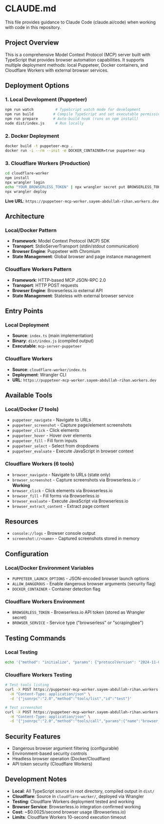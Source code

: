 # CLAUDE.md

This file provides guidance to Claude Code (claude.ai/code) when working with code in this repository.

## Project Overview
This is a comprehensive Model Context Protocol (MCP) server built with TypeScript that provides browser automation capabilities. It supports multiple deployment methods: local Puppeteer, Docker containers, and Cloudflare Workers with external browser services.

## Deployment Options

### 1. Local Development (Puppeteer)
```bash
npm run watch          # TypeScript watch mode for development
npm run build         # Compile TypeScript and set executable permissions
npm run prepare       # Auto-build hook (runs on npm install)
node dist/index.js     # Run locally
```

### 2. Docker Deployment
```bash
docker build -t puppeteer-mcp .
docker run -i --rm --init -e DOCKER_CONTAINER=true puppeteer-mcp
```

### 3. Cloudflare Workers (Production)
```bash
cd cloudflare-worker
npm install
npx wrangler login
echo "YOUR_BROWSERLESS_TOKEN" | npx wrangler secret put BROWSERLESS_TOKEN
npx wrangler deploy
```

**Live URL**: `https://puppeteer-mcp-worker.sayem-abdullah-rihan.workers.dev`

## Architecture

### Local/Docker Pattern
- **Framework**: Model Context Protocol (MCP) SDK
- **Transport**: StdioServerTransport (stdin/stdout communication)
- **Browser Engine**: Puppeteer with Chromium
- **State Management**: Global browser and page instance management

### Cloudflare Workers Pattern
- **Framework**: HTTP-based MCP JSON-RPC 2.0
- **Transport**: HTTP POST requests
- **Browser Engine**: Browserless.io external API
- **State Management**: Stateless with external browser service

## Entry Points

### Local Deployment
- **Source**: `index.ts` (main implementation)
- **Binary**: `dist/index.js` (compiled output)
- **Executable**: `mcp-server-puppeteer`

### Cloudflare Workers
- **Source**: `cloudflare-worker/index.ts`
- **Deployment**: Wrangler CLI
- **URL**: `https://puppeteer-mcp-worker.sayem-abdullah-rihan.workers.dev`

## Available Tools

### Local/Docker (7 tools)
- `puppeteer_navigate` - Navigate to URLs
- `puppeteer_screenshot` - Capture page/element screenshots
- `puppeteer_click` - Click elements
- `puppeteer_hover` - Hover over elements
- `puppeteer_fill` - Fill form inputs
- `puppeteer_select` - Select from dropdowns
- `puppeteer_evaluate` - Execute JavaScript in browser context

### Cloudflare Workers (6 tools)
- `browser_navigate` - Navigate to URLs (state only)
- `browser_screenshot` - Capture screenshots via Browserless.io ✅ **Working**
- `browser_click` - Click elements via Browserless.io
- `browser_fill` - Fill forms via Browserless.io
- `browser_evaluate` - Execute JavaScript via Browserless.io
- `browser_extract_content` - Extract page content

## Resources
- `console://logs` - Browser console output
- `screenshot://<name>` - Captured screenshots stored in memory

## Configuration

### Local/Docker Environment Variables
- `PUPPETEER_LAUNCH_OPTIONS` - JSON-encoded browser launch options
- `ALLOW_DANGEROUS` - Enable dangerous browser arguments (security flag)
- `DOCKER_CONTAINER` - Container detection flag

### Cloudflare Workers Environment
- `BROWSERLESS_TOKEN` - Browserless.io API token (stored as Wrangler secret)
- `BROWSER_SERVICE` - Service type ("browserless" or "scrapingbee")

## Testing Commands

### Local Testing
```bash
echo '{"method": "initialize", "params": {"protocolVersion": "2024-11-05", "capabilities": {"tools": {}}}, "id": 1}' | node dist/index.js
```

### Cloudflare Workers Testing
```bash
# Test tools listing
curl -X POST https://puppeteer-mcp-worker.sayem-abdullah-rihan.workers.dev \
  -H "Content-Type: application/json" \
  -d '{"jsonrpc":"2.0","method":"tools/list","id":"test"}'

# Test screenshot
curl -X POST https://puppeteer-mcp-worker.sayem-abdullah-rihan.workers.dev \
  -H "Content-Type: application/json" \
  -d '{"jsonrpc":"2.0","method":"tools/call","params":{"name":"browser_screenshot","arguments":{"name":"test","url":"https://example.com"}},"id":"test"}'
```

## Security Features
- Dangerous browser argument filtering (configurable)
- Environment-based security controls
- Headless browser operation (Docker/Cloudflare)
- API token security (Cloudflare Workers)

## Development Notes
- **Local**: All TypeScript source in root directory, compiled output in `dist/`
- **Cloudflare**: Source in `cloudflare-worker/`, deployed via Wrangler
- **Testing**: Cloudflare Workers deployment tested and working
- **Browser Service**: Browserless.io integration confirmed working
- **Cost**: ~$0.0025/second browser usage (Browserless.io)
- **Limits**: Cloudflare Workers 10-second execution timeout